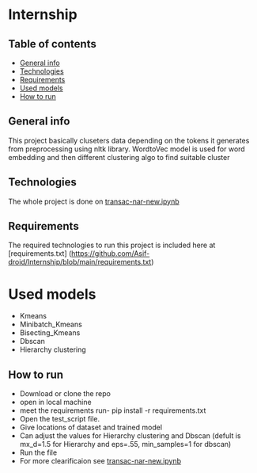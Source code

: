 # Internship

## Table of contents
* [General info](#general-info)
* [Technologies](#technologies)
* [Requirements](#requirements)
* [Used models](#used-models)
* [How to run](#how-to-run)

## General info
This project basically cluseters data depending on the tokens it generates from preprocessing using nltk library. WordtoVec model is used for word embedding and then different clustering algo to find suitable cluster
	
## Technologies
The whole project is done on [transac-nar-new.ipynb](https://github.com/Asif-droid/Internship/blob/main/transac-nar-new.ipynb)
## Requirements
The required technologies to run this project is included here at [requirements.txt] (https://github.com/Asif-droid/Internship/blob/main/requirements.txt)
# Used models
* Kmeans
* Minibatch_Kmeans
* Bisecting_Kmeans
* Dbscan
* Hierarchy clustering


## How to run
* Download or clone the repo 
* open in local machine
* meet the requirements run-
	pip install -r requirements.txt
* Open the test_script file.
* Give locations of dataset and trained model 
* Can adjust the values for Hierarchy clustering and Dbscan (defult is mx_d=1.5 for Hierarchy and eps=.55, min_samples=1 for dbscan)
* Run the file
* For more clearificaion see  [transac-nar-new.ipynb](https://github.com/Asif-droid/Internship/blob/main/transac-nar-new.ipynb)




